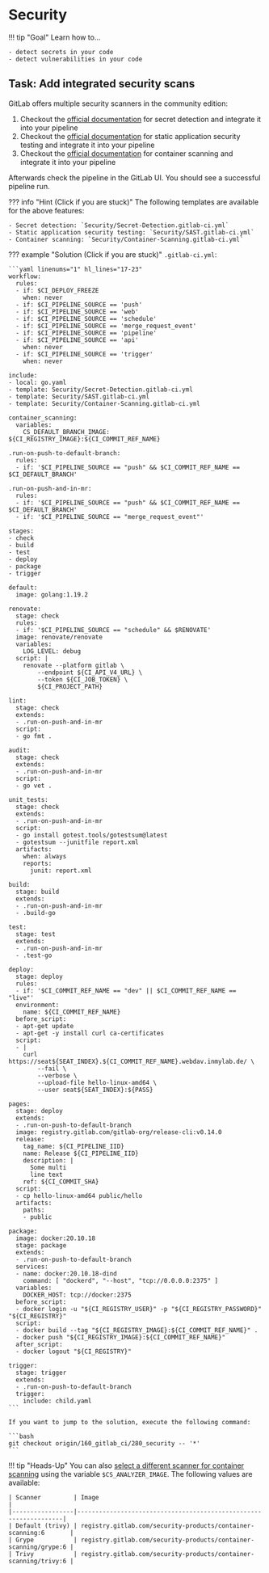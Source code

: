 # Security

!!! tip "Goal"
    Learn how to...

    - detect secrets in your code
    - detect vulnerabilities in your code

## Task: Add integrated security scans

GitLab offers multiple security scanners in the community edition:

1. Checkout the [official documentation](https://docs.gitlab.com/ee/user/application_security/secret_detection/index.html) for secret detection and integrate it into your pipeline
1. Checkout the [official documentation](https://docs.gitlab.com/ee/user/application_security/sast/index.html) for static application security testing and integrate it into your pipeline
1. Checkout the [official documentation](https://docs.gitlab.com/ee/user/application_security/container_scanning/index.html) for container scanning and integrate it into your pipeline

Afterwards check the pipeline in the GitLab UI. You should see a successful pipeline run.

??? info "Hint (Click if you are stuck)"
    The following templates are available for the above features:

    - Secret detection: `Security/Secret-Detection.gitlab-ci.yml`
    - Static application security testing: `Security/SAST.gitlab-ci.yml`
    - Container scanning: `Security/Container-Scanning.gitlab-ci.yml`

??? example "Solution (Click if you are stuck)"
    `.gitlab-ci.yml`:

    ```yaml linenums="1" hl_lines="17-23"
    workflow:
      rules:
      - if: $CI_DEPLOY_FREEZE
        when: never
      - if: $CI_PIPELINE_SOURCE == 'push'
      - if: $CI_PIPELINE_SOURCE == 'web'
      - if: $CI_PIPELINE_SOURCE == 'schedule'
      - if: $CI_PIPELINE_SOURCE == 'merge_request_event'
      - if: $CI_PIPELINE_SOURCE == 'pipeline'
      - if: $CI_PIPELINE_SOURCE == 'api'
        when: never
      - if: $CI_PIPELINE_SOURCE == 'trigger'
        when: never
      
    include:
    - local: go.yaml
    - template: Security/Secret-Detection.gitlab-ci.yml
    - template: Security/SAST.gitlab-ci.yml
    - template: Security/Container-Scanning.gitlab-ci.yml

    container_scanning:
      variables:
        CS_DEFAULT_BRANCH_IMAGE: ${CI_REGISTRY_IMAGE}:${CI_COMMIT_REF_NAME}

    .run-on-push-to-default-branch:
      rules:
      - if: '$CI_PIPELINE_SOURCE == "push" && $CI_COMMIT_REF_NAME == $CI_DEFAULT_BRANCH'

    .run-on-push-and-in-mr:
      rules:
      - if: '$CI_PIPELINE_SOURCE == "push" && $CI_COMMIT_REF_NAME == $CI_DEFAULT_BRANCH'
      - if: '$CI_PIPELINE_SOURCE == "merge_request_event"'

    stages:
    - check
    - build
    - test
    - deploy
    - package
    - trigger

    default:
      image: golang:1.19.2

    renovate:
      stage: check
      rules:
      - if: '$CI_PIPELINE_SOURCE == "schedule" && $RENOVATE'
      image: renovate/renovate
      variables:
        LOG_LEVEL: debug
      script: |
        renovate --platform gitlab \
            --endpoint ${CI_API_V4_URL} \
            --token ${CI_JOB_TOKEN} \
            ${CI_PROJECT_PATH}

    lint:
      stage: check
      extends:
      - .run-on-push-and-in-mr
      script:
      - go fmt .

    audit:
      stage: check
      extends:
      - .run-on-push-and-in-mr
      script:
      - go vet .

    unit_tests:
      stage: check
      extends:
      - .run-on-push-and-in-mr
      script:
      - go install gotest.tools/gotestsum@latest
      - gotestsum --junitfile report.xml
      artifacts:
        when: always
        reports:
          junit: report.xml

    build:
      stage: build
      extends:
      - .run-on-push-and-in-mr
      - .build-go

    test:
      stage: test
      extends:
      - .run-on-push-and-in-mr
      - .test-go

    deploy:
      stage: deploy
      rules:
      - if: '$CI_COMMIT_REF_NAME == "dev" || $CI_COMMIT_REF_NAME == "live"'
      environment:
        name: ${CI_COMMIT_REF_NAME}
      before_script:
      - apt-get update
      - apt-get -y install curl ca-certificates
      script:
      - |
        curl https://seat${SEAT_INDEX}.${CI_COMMIT_REF_NAME}.webdav.inmylab.de/ \
            --fail \
            --verbose \
            --upload-file hello-linux-amd64 \
            --user seat${SEAT_INDEX}:${PASS}

    pages:
      stage: deploy
      extends:
      - .run-on-push-to-default-branch
      image: registry.gitlab.com/gitlab-org/release-cli:v0.14.0
      release:
        tag_name: ${CI_PIPELINE_IID}
        name: Release ${CI_PIPELINE_IID}
        description: |
          Some multi
          line text
        ref: ${CI_COMMIT_SHA}
      script:
      - cp hello-linux-amd64 public/hello
      artifacts:
        paths:
        - public

    package:
      image: docker:20.10.18
      stage: package
      extends:
      - .run-on-push-to-default-branch
      services:
      - name: docker:20.10.18-dind
        command: [ "dockerd", "--host", "tcp://0.0.0.0:2375" ]
      variables:
        DOCKER_HOST: tcp://docker:2375
      before_script:
      - docker login -u "${CI_REGISTRY_USER}" -p "${CI_REGISTRY_PASSWORD}" "${CI_REGISTRY}"
      script:
      - docker build --tag "${CI_REGISTRY_IMAGE}:${CI_COMMIT_REF_NAME}" .
      - docker push "${CI_REGISTRY_IMAGE}:${CI_COMMIT_REF_NAME}"
      after_script:
      - docker logout "${CI_REGISTRY}"

    trigger:
      stage: trigger
      extends:
      - .run-on-push-to-default-branch
      trigger:
        include: child.yaml
    ```
    
    If you want to jump to the solution, execute the following command:

    ```bash
    git checkout origin/160_gitlab_ci/280_security -- '*'
    ```

!!! tip "Heads-Up"
    You can also [select a different scanner for container scanning](https://docs.gitlab.com/ee/user/application_security/container_scanning/index.html#change-scanners) using the variable `$CS_ANALYZER_IMAGE`. The following values are available:

    | Scanner         | Image                                                            |
    |-----------------|------------------------------------------------------------------|
    | Default (trivy) | registry.gitlab.com/security-products/container-scanning:6       |
    | Grype           | registry.gitlab.com/security-products/container-scanning/grype:6 |
    | Trivy           | registry.gitlab.com/security-products/container-scanning/trivy:6 |

